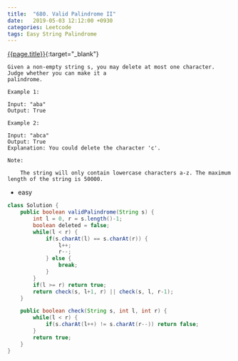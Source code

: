 ```yaml
---
title:  "680. Valid Palindrome II"
date:   2019-05-03 12:12:00 +0930
categories: Leetcode
tags: Easy String Palindrome
---
```


[{{page.title}}](https://leetcode.com/problems/valid-palindrome-ii/){:target="_blank"}

    Given a non-empty string s, you may delete at most one character. Judge whether you can make it a
    palindrome.

    Example 1:

    Input: "aba"
    Output: True

    Example 2:

    Input: "abca"
    Output: True
    Explanation: You could delete the character 'c'.

    Note:

        The string will only contain lowercase characters a-z. The maximum length of the string is 50000.


* easy

```java
class Solution {
    public boolean validPalindrome(String s) {
        int l = 0, r = s.length()-1;
        boolean deleted = false;
        while(l < r) {
            if(s.charAt(l) == s.charAt(r)) {
                l++;
                r--;
            } else {
                break;
            }
        }
        if(l >= r) return true;
        return check(s, l+1, r) || check(s, l, r-1);
    }

    public boolean check(String s, int l, int r) {
        while(l < r) {
            if(s.charAt(l++) != s.charAt(r--)) return false;
        }
        return true;
    }
}
```
